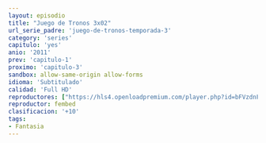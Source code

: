 ```yaml
---
layout: episodio
title: "Juego de Tronos 3x02"
url_serie_padre: 'juego-de-tronos-temporada-3'
category: 'series'
capitulo: 'yes'
anio: '2011'
prev: 'capitulo-1'
proximo: 'capitulo-3'
sandbox: allow-same-origin allow-forms
idioma: 'Subtitulado'
calidad: 'Full HD'
reproductores: ["https://hls4.openloadpremium.com/player.php?id=bFVzdnFtbTRVZFI2TjFYc0dKMkJ6bzZ5OWVHdmJQVGFwNDJFY2k0MWRJaEVpNlUrckFBc0R1b1QvZ1lqOEoyRWJqcmJTUEJkeFFDMExVOFpac2xiNEE9PQ&sub=https://sub.cuevana2.io/vtt-sub/sub7/Game.Of.Thrones.S03E02.vtt"]
reproductor: fembed
clasificacion: '+10'
tags:
- Fantasia
---
```











